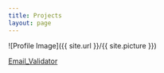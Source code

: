 ```yaml
---
title: Projects
layout: page
---
```

![Profile Image]({{ site.url }}/{{ site.picture }})

[Email_Validator](EmailValidation.java)




